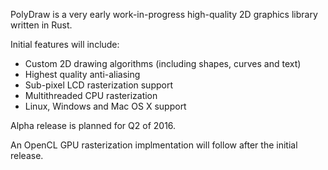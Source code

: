 PolyDraw is a very early work-in-progress high-quality 2D graphics library written in Rust.

Initial features will include:

* Custom 2D drawing algorithms (including shapes, curves and text)
* Highest quality anti-aliasing
* Sub-pixel LCD rasterization support
* Multithreaded CPU rasterization
* Linux, Windows and Mac OS X support

Alpha release is planned for Q2 of 2016.

An OpenCL GPU rasterization implmentation will follow after the initial release.
